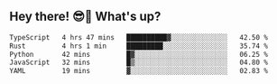 ## Hey there! 😎👋 What's up?

<!--START_SECTION:waka-->

```txt
TypeScript   4 hrs 47 mins   ██████████▓░░░░░░░░░░░░░░   42.50 %
Rust         4 hrs 1 min     █████████░░░░░░░░░░░░░░░░   35.74 %
Python       42 mins         █▓░░░░░░░░░░░░░░░░░░░░░░░   06.25 %
JavaScript   32 mins         █▒░░░░░░░░░░░░░░░░░░░░░░░   04.80 %
YAML         19 mins         ▓░░░░░░░░░░░░░░░░░░░░░░░░   02.83 %
```

<!--END_SECTION:waka-->
